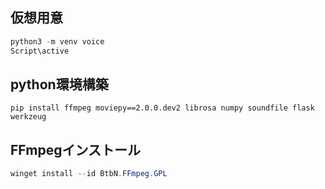 ## 仮想用意

~~~python
python3 -m venv voice
Script\active
~~~

## python環境構築

~~~pyhton
pip install ffmpeg moviepy==2.0.0.dev2 librosa numpy soundfile flask werkzeug 
~~~

## FFmpegインストール

~~~powershell
winget install --id BtbN.FFmpeg.GPL
~~~
